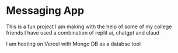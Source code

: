# Messaging App

This is a fun project I am making with the help of some of my college friends
I have used a combination of replit ai, chatgpt and claud

I am hosting on Vercel with Mongo DB as a databse tool